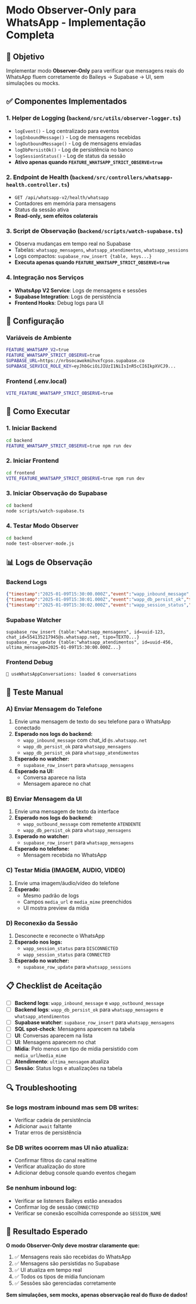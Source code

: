 # Modo Observer-Only para WhatsApp - Implementação Completa

## 🎯 **Objetivo**
Implementar modo **Observer-Only** para verificar que mensagens reais do WhatsApp fluem corretamente do Baileys → Supabase → UI, sem simulações ou mocks.

## ✅ **Componentes Implementados**

### **1. Helper de Logging (`backend/src/utils/observer-logger.ts`)**
- `logEvent()` - Log centralizado para eventos
- `logInboundMessage()` - Log de mensagens recebidas
- `logOutboundMessage()` - Log de mensagens enviadas
- `logDbPersistOk()` - Log de persistência no banco
- `logSessionStatus()` - Log de status da sessão
- **Ativo apenas quando `FEATURE_WHATSAPP_STRICT_OBSERVE=true`**

### **2. Endpoint de Health (`backend/src/controllers/whatsapp-health.controller.ts`)**
- `GET /api/whatsapp-v2/health/whatsapp`
- Contadores em memória para mensagens
- Status da sessão ativa
- **Read-only, sem efeitos colaterais**

### **3. Script de Observação (`backend/scripts/watch-supabase.ts`)**
- Observa mudanças em tempo real no Supabase
- Tabelas: `whatsapp_mensagens`, `whatsapp_atendimentos`, `whatsapp_sessions`
- Logs compactos: `supabase_row_insert {table, keys...}`
- **Executa apenas quando `FEATURE_WHATSAPP_STRICT_OBSERVE=true`**

### **4. Integração nos Serviços**
- **WhatsApp V2 Service**: Logs de mensagens e sessões
- **Supabase Integration**: Logs de persistência
- **Frontend Hooks**: Debug logs para UI

## 🔧 **Configuração**

### **Variáveis de Ambiente**
```bash
FEATURE_WHATSAPP_V2=true
FEATURE_WHATSAPP_STRICT_OBSERVE=true
SUPABASE_URL=https://nrbsocawokmihvxfcpso.supabase.co
SUPABASE_SERVICE_ROLE_KEY=eyJhbGciOiJIUzI1NiIsInR5cCI6IkpXVCJ9...
```

### **Frontend (.env.local)**
```bash
VITE_FEATURE_WHATSAPP_STRICT_OBSERVE=true
```

## 🚀 **Como Executar**

### **1. Iniciar Backend**
```bash
cd backend
FEATURE_WHATSAPP_STRICT_OBSERVE=true npm run dev
```

### **2. Iniciar Frontend**
```bash
cd frontend
VITE_FEATURE_WHATSAPP_STRICT_OBSERVE=true npm run dev
```

### **3. Iniciar Observação do Supabase**
```bash
cd backend
node scripts/watch-supabase.ts
```

### **4. Testar Modo Observer**
```bash
cd backend
node test-observer-mode.js
```

## 📊 **Logs de Observação**

### **Backend Logs**
```json
{"timestamp":"2025-01-09T15:30:00.000Z","event":"wapp_inbound_message","message_id":"3A0240740802D0D7EA3C","chat_id":"554135217945@s.whatsapp.net","tipo":"TEXTO","remetente":"CLIENTE"}
{"timestamp":"2025-01-09T15:30:01.000Z","event":"wapp_db_persist_ok","table":"whatsapp_mensagens","row_id":"uuid-123","timestamp":"2025-01-09T15:30:01.000Z"}
{"timestamp":"2025-01-09T15:30:02.000Z","event":"wapp_session_status","session_name":"default","status":"CONNECTED","timestamp":"2025-01-09T15:30:02.000Z"}
```

### **Supabase Watcher**
```
supabase_row_insert {table:"whatsapp_mensagens", id=uuid-123, chat_id=554135217945@s.whatsapp.net, tipo=TEXTO...}
supabase_row_update {table:"whatsapp_atendimentos", id=uuid-456, ultima_mensagem=2025-01-09T15:30:00.000Z...}
```

### **Frontend Debug**
```
🔄 useWhatsAppConversations: loaded 6 conversations
```

## 🧪 **Teste Manual**

### **A) Enviar Mensagem do Telefone**
1. Envie uma mensagem de texto do seu telefone para o WhatsApp conectado
2. **Esperado nos logs do backend:**
   - `wapp_inbound_message` com chat_id `@s.whatsapp.net`
   - `wapp_db_persist_ok` para `whatsapp_mensagens`
   - `wapp_db_persist_ok` para `whatsapp_atendimentos`
3. **Esperado no watcher:**
   - `supabase_row_insert` para `whatsapp_mensagens`
4. **Esperado na UI:**
   - Conversa aparece na lista
   - Mensagem aparece no chat

### **B) Enviar Mensagem da UI**
1. Envie uma mensagem de texto da interface
2. **Esperado nos logs do backend:**
   - `wapp_outbound_message` com remetente `ATENDENTE`
   - `wapp_db_persist_ok` para `whatsapp_mensagens`
3. **Esperado no watcher:**
   - `supabase_row_insert` para `whatsapp_mensagens`
4. **Esperado no telefone:**
   - Mensagem recebida no WhatsApp

### **C) Testar Mídia (IMAGEM, AUDIO, VIDEO)**
1. Envie uma imagem/áudio/vídeo do telefone
2. **Esperado:**
   - Mesmo padrão de logs
   - Campos `media_url` e `media_mime` preenchidos
   - UI mostra preview da mídia

### **D) Reconexão da Sessão**
1. Desconecte e reconecte o WhatsApp
2. **Esperado nos logs:**
   - `wapp_session_status` para `DISCONNECTED`
   - `wapp_session_status` para `CONNECTED`
3. **Esperado no watcher:**
   - `supabase_row_update` para `whatsapp_sessions`

## 📋 **Checklist de Aceitação**

- [ ] **Backend logs**: `wapp_inbound_message` e `wapp_outbound_message`
- [ ] **Backend logs**: `wapp_db_persist_ok` para `whatsapp_mensagens` e `whatsapp_atendimentos`
- [ ] **Supabase watcher**: `supabase_row_insert` para `whatsapp_mensagens`
- [ ] **SQL spot-check**: Mensagens aparecem na tabela
- [ ] **UI**: Conversas aparecem na lista
- [ ] **UI**: Mensagens aparecem no chat
- [ ] **Mídia**: Pelo menos um tipo de mídia persistido com `media_url`/`media_mime`
- [ ] **Atendimento**: `ultima_mensagem` atualiza
- [ ] **Sessão**: Status logs e atualizações na tabela

## 🔍 **Troubleshooting**

### **Se logs mostram inbound mas sem DB writes:**
- Verificar cadeia de persistência
- Adicionar `await` faltante
- Tratar erros de persistência

### **Se DB writes ocorrem mas UI não atualiza:**
- Confirmar filtros do canal realtime
- Verificar atualização do store
- Adicionar debug console quando eventos chegam

### **Se nenhum inbound log:**
- Verificar se listeners Baileys estão anexados
- Confirmar log de sessão `CONNECTED`
- Verificar se conexão escolhida corresponde ao `SESSION_NAME`

## 🎉 **Resultado Esperado**

**O modo Observer-Only deve mostrar claramente que:**
1. ✅ Mensagens reais são recebidas do WhatsApp
2. ✅ Mensagens são persistidas no Supabase
3. ✅ UI atualiza em tempo real
4. ✅ Todos os tipos de mídia funcionam
5. ✅ Sessões são gerenciadas corretamente

**Sem simulações, sem mocks, apenas observação real do fluxo de dados!**

